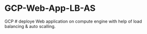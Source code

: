 # GCP-Web-App-LB-AS
GCP # deploye Web application on compute engine with help of load balancing &amp; auto scalling.
